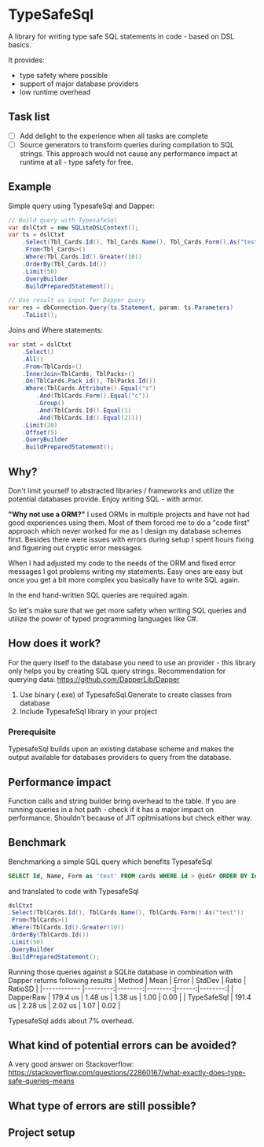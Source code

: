 # TypeSafeSql
A library for writing type safe SQL statements in code - based on DSL basics.

It provides:
- type safety where possible
- support of major database providers
- low runtime overhead

## Task list
- [ ] Add delight to the experience when all tasks are complete
- [ ] Source generators to transform queries during compilation to SQL strings. This approach would not cause any performance impact at runtime at all - type safety for free.

## Example
Simple query using TypesafeSql and Dapper:
```C#
// Build query with TypesafeSql
var dslCtxt = new SQLiteDSLContext();
var ts = dslCtxt
    .Select(Tbl_Cards.Id(), Tbl_Cards.Name(), Tbl_Cards.Form().As("test"))
    .From<Tbl_Cards>()
    .Where(Tbl_Cards.Id().Greater(10))
    .OrderBy(Tbl_Cards.Id())
    .Limit(50)
    .QueryBuilder
    .BuildPreparedStatement();

// Use result as input for Dapper query
var res = dbConnection.Query(ts.Statement, param: ts.Parameters)
    .ToList();
```

Joins and Where statements:
```C#
var stmt = dslCtxt
    .Select()
    .All()
    .From<TblCards>()
    .InnerJoin<TblCards, TblPacks>()
    .On(TblCards.Pack_id(), TblPacks.Id())
    .Where(TblCards.Attribute().Equal("s")
        .And(TblCards.Form().Equal("c"))
        .Group()
        .And(TblCards.Id().Equal(1)
        .And(TblCards.Id().Equal(2))))
    .Limit(20)
    .Offset(5)
    .QueryBuilder
    .BuildPreparedStatement();
```

## Why?
Don't limit yourself to abstracted libraries / frameworks and utilize the potential databases provide.
Enjoy writing SQL - with armor.

**"Why not use a ORM?"**
I used ORMs in multiple projects and have not had good experiences using them.
Most of them forced me to do a "code first" approach which never worked for me as I design my database schemes first.
Besides there were issues with errors during setup I spent hours fixing and figuering out cryptic error messages.

When I had adjusted my code to the needs of the ORM and fixed error messages I got problems writing my statements.
Easy ones are easy but once you get a bit more complex you basically have to write SQL again.

In the end hand-written SQL queries are required again.

So let's make sure that we get more safety when writing SQL queries and utilize the power of typed programming languages like C#.


## How does it work?
For the query itself to the database you need to use an provider - this library only helps you by creating SQL query strings.
Recommendation for querying data: https://github.com/DapperLib/Dapper

1. Use binary (.exe) of TypesafeSql.Generate to create classes from database
2. Include TypesafeSql library in your project

### Prerequisite
TypesafeSql builds upon an existing database scheme and makes the output available for databases providers to query from the database.


## Performance impact
Function calls and string builder bring overhead to the table. 
If you are running queries in a hot path - check if it has a major impact on performance.
Shouldn't because of JIT opitmisations but check either way.

## Benchmark
Benchmarking a simple SQL query which benefits TypesafeSql
```SQL
SELECT Id, Name, Form as 'test' FROM cards WHERE id > @idGr ORDER BY Id LIMIT @limit
```
and translated to code with TypesafeSql
```C#
dslCtxt
.Select(TblCards.Id(), TblCards.Name(), TblCards.Form().As("test"))
.From<TblCards>()
.Where(TblCards.Id().Greater(10))
.OrderBy(TblCards.Id())
.Limit(50)
.QueryBuilder
.BuildPreparedStatement();
```
Running those queries against a SQLite database in combination with Dapper returns following results
|      Method |     Mean |   Error |  StdDev | Ratio | RatioSD |
|------------ |---------:|--------:|--------:|------:|--------:|
|   DapperRaw | 179.4 us | 1.48 us | 1.38 us |  1.00 |    0.00 |
| TypeSafeSql | 191.4 us | 2.28 us | 2.02 us |  1.07 |    0.02 |

TypesafeSql adds about 7% overhead.


## What kind of potential errors can be avoided?
A very good answer on Stackoverflow: https://stackoverflow.com/questions/22860167/what-exactly-does-type-safe-queries-means

## What type of errors are still possible?


## Project setup
